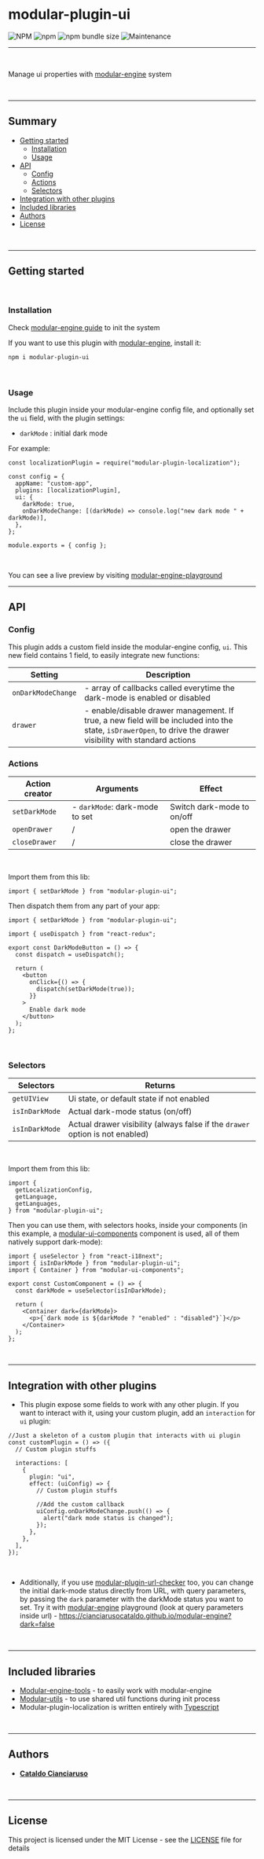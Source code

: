 # modular-plugin-ui

![NPM](https://img.shields.io/npm/l/modular-plugin-ui?label=License&style=for-the-badge)
![npm](https://img.shields.io/npm/v/modular-plugin-ui?color=orange%20&label=Latest%20version&style=for-the-badge&logo=npm)
![npm bundle size](https://img.shields.io/bundlephobia/min/modular-plugin-ui?label=Package%20size&style=for-the-badge)
![Maintenance](https://img.shields.io/maintenance/yes/2025?label=Maintained&style=for-the-badge)

---

<br>

Manage ui properties with [modular-engine](https://github.com/CianciarusoCataldo/modular-engine) system

<br>

---

## Summary

- [Getting started](#getting-started)
  - [Installation](#installation)
  - [Usage](#usage)
- [API](#api)
  - [Config](#config)
  - [Actions](#actions)
  - [Selectors](#selectors)
- [Integration with other plugins](#integration-with-other-plugins)
- [Included libraries](#included-libraries)
- [Authors](#authors)
- [License](#license)

<br>

---

## Getting started

<br>

### Installation

Check [modular-engine guide](https://cianciarusocataldo.github.io/modular-engine/docs) to init the system

If you want to use this plugin with [modular-engine](https://github.com/CianciarusoCataldo/modular-engine), install it:

```sh
npm i modular-plugin-ui
```

<br>

### Usage

Include this plugin inside your modular-engine config file, and optionally set the `ui` field, with the plugin settings:

- `darkMode` : initial dark mode

For example:

```tsx
const localizationPlugin = require("modular-plugin-localization");

const config = {
  appName: "custom-app",
  plugins: [localizationPlugin],
  ui: {
    darkMode: true,
    onDarkModeChange: [(darkMode) => console.log("new dark mode " + darkMode)],
  },
};

module.exports = { config };
```

<br>

You can see a live preview by visiting [modular-engine-playground](https://cianciarusocataldo.github.io/modular-engine/)

---

## API

### Config

This plugin adds a custom field inside the modular-engine config, `ui`. This new field contains 1 field, to easily integrate new functions:

| Setting            | Description                                                                                                                                                    |
| ------------------ | -------------------------------------------------------------------------------------------------------------------------------------------------------------- |
| `onDarkModeChange` | - array of callbacks called everytime the dark-mode is enabled or disabled                                                                                     |
| `drawer`           | - enable/disable drawer management. If true, a new field will be included into the state, `isDrawerOpen`, to drive the drawer visibility with standard actions |

### Actions

| Action creator | Arguments                      | Effect                     |
| -------------- | ------------------------------ | -------------------------- |
| `setDarkMode`  | - `darkMode`: dark-mode to set | Switch dark-mode to on/off |
| `openDrawer`   | /                              | open the drawer            |
| `closeDrawer`  | /                              | close the drawer           |

<br>

Import them from this lib:

```tsx
import { setDarkMode } from "modular-plugin-ui";
```

Then dispatch them from any part of your app:

```tsx
import { setDarkMode } from "modular-plugin-ui";

import { useDispatch } from "react-redux";

export const DarkModeButton = () => {
  const dispatch = useDispatch();

  return (
    <button
      onClick={() => {
        dispatch(setDarkMode(true));
      }}
    >
      Enable dark mode
    </button>
  );
};
```

<br>

### Selectors

| Selectors      | Returns                                                                       |
| -------------- | ----------------------------------------------------------------------------- |
| `getUIView`    | Ui state, or default state if not enabled                                     |
| `isInDarkMode` | Actual dark-mode status (on/off)                                              |
| `isInDarkMode` | Actual drawer visibility (always false if the `drawer` option is not enabled) |

<br>

Import them from this lib:

```tsx
import {
  getLocalizationConfig,
  getLanguage,
  getLanguages,
} from "modular-plugin-ui";
```

Then you can use them, with selectors hooks, inside your components (in this example, a [modular-ui-components](https://github.com/CianciarusoCataldo/modular-ui-components) component is used, all of them natively support dark-mode):

```tsx
import { useSelector } from "react-i18next";
import { isInDarkMode } from "modular-plugin-ui";
import { Container } from "modular-ui-components";

export const CustomComponent = () => {
  const darkMode = useSelector(isInDarkMode);

  return (
    <Container dark={darkMode}>
      <p>{`dark mode is ${darkMode ? "enabled" : "disabled"}`}</p>
    </Container>
  );
};
```

<br>

---

## Integration with other plugins

- This plugin expose some fields to work with any other plugin. If you want to interact with it, using your custom plugin, add an `interaction` for `ui` plugin:

```tsx
//Just a skeleton of a custom plugin that interacts with ui plugin
const customPlugin = () => ({
  // Custom plugin stuffs

  interactions: [
    {
      plugin: "ui",
      effect: (uiConfig) => {
        // Custom plugin stuffs

        //Add the custom callback
        uiConfig.onDarkModeChange.push(() => {
          alert("dark mode status is changed");
        });
      },
    },
  ],
});
```

<br>

- Additionally, if you use [modular-plugin-url-checker](https://github.com/CianciarusoCataldo/modular-pluginurl-checker) too, you can change the initial dark-mode status directly from URL, with query parameters, by passing the `dark` parameter with the darkMode status you want to set. Try it with [modular-engine](https://github.com/CianciarusoCataldo/modular-engine) playground (look at query parameters inside url) - https://cianciarusocataldo.github.io/modular-engine?dark=false

<br>

---

## Included libraries

- [Modular-engine-tools](https://github.com/CianciarusoCataldo/modular-engine-tools) - to easily work with modular-engine
- [Modular-utils](https://github.com/CianciarusoCataldo/modular-utils) - to use shared util functions during init process
- Modular-plugin-localization is written entirely with [Typescript](https://www.typescriptlang.org/)

<br>

---

## Authors

- [**Cataldo Cianciaruso**](https://github.com/CianciarusoCataldo)

<br>

---

## License

This project is licensed under the MIT License - see the [LICENSE](LICENSE) file for details
